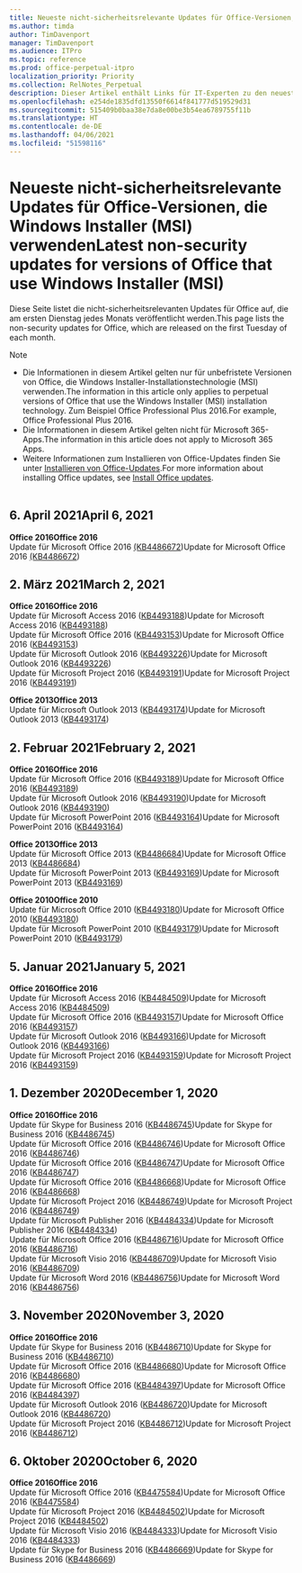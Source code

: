 ```yaml
---
title: Neueste nicht-sicherheitsrelevante Updates für Office-Versionen, die Windows Installer (MSI) verwenden
ms.author: timda
author: TimDavenport
manager: TimDavenport
ms.audience: ITPro
ms.topic: reference
ms.prod: office-perpetual-itpro
localization_priority: Priority
ms.collection: RelNotes_Perpetual
description: Dieser Artikel enthält Links für IT-Experten zu den neuesten nicht-sicherheitsrelevanten Updateinformationen für dauerhafte Versionen von Office 2016, Office 2013 und Office 2010
ms.openlocfilehash: e254de1835dfd13550f6614f841777d519529d31
ms.sourcegitcommit: 515409b0baa38e7da8e00be3b54ea6789755f11b
ms.translationtype: HT
ms.contentlocale: de-DE
ms.lasthandoff: 04/06/2021
ms.locfileid: "51598116"
---
```

# <a name="latest-non-security-updates-for-versions-of-office-that-use-windows-installer-msi"></a><span data-ttu-id="2c1da-103">Neueste nicht-sicherheitsrelevante Updates für Office-Versionen, die Windows Installer (MSI) verwenden</span><span class="sxs-lookup"><span data-stu-id="2c1da-103">Latest non-security updates for versions of Office that use Windows Installer (MSI)</span></span>

<span data-ttu-id="2c1da-104">Diese Seite listet die nicht-sicherheitsrelevanten Updates für Office auf, die am ersten Dienstag jedes Monats veröffentlicht werden.</span><span class="sxs-lookup"><span data-stu-id="2c1da-104">This page lists the non-security updates for Office, which are released on the first Tuesday of each month.</span></span>

> [!NOTE]
> - <span data-ttu-id="2c1da-105">Die Informationen in diesem Artikel gelten nur für unbefristete Versionen von Office, die Windows Installer-Installationstechnologie (MSI) verwenden.</span><span class="sxs-lookup"><span data-stu-id="2c1da-105">The information in this article only applies to perpetual versions of Office that use the Windows Installer (MSI) installation technology.</span></span> <span data-ttu-id="2c1da-106">Zum Beispiel Office Professional Plus 2016.</span><span class="sxs-lookup"><span data-stu-id="2c1da-106">For example, Office Professional Plus 2016.</span></span>
> - <span data-ttu-id="2c1da-107">Die Informationen in diesem Artikel gelten nicht für Microsoft 365-Apps.</span><span class="sxs-lookup"><span data-stu-id="2c1da-107">The information in this article does not apply to Microsoft 365 Apps.</span></span>
> - <span data-ttu-id="2c1da-108">Weitere Informationen zum Installieren von Office-Updates finden Sie unter [Installieren von Office-Updates](https://support.office.com/article/2ab296f3-7f03-43a2-8e50-46de917611c5).</span><span class="sxs-lookup"><span data-stu-id="2c1da-108">For more information about installing Office updates, see [Install Office updates](https://support.office.com/article/2ab296f3-7f03-43a2-8e50-46de917611c5).</span></span>
<br/><br/>


## <a name="april-6-2021"></a><span data-ttu-id="2c1da-109">6. April 2021</span><span class="sxs-lookup"><span data-stu-id="2c1da-109">April 6, 2021</span></span>
<span data-ttu-id="2c1da-110">**Office 2016**</span><span class="sxs-lookup"><span data-stu-id="2c1da-110">**Office 2016**</span></span><br/>
<span data-ttu-id="2c1da-111">Update für Microsoft Office 2016 [(KB4486672](https://support.microsoft.com/help/4486672))</span><span class="sxs-lookup"><span data-stu-id="2c1da-111">Update for Microsoft Office 2016 [(KB4486672](https://support.microsoft.com/help/4486672))</span></span> </br> 

## <a name="march-2-2021"></a><span data-ttu-id="2c1da-112">2. März 2021</span><span class="sxs-lookup"><span data-stu-id="2c1da-112">March 2, 2021</span></span>
<span data-ttu-id="2c1da-113">**Office 2016**</span><span class="sxs-lookup"><span data-stu-id="2c1da-113">**Office 2016**</span></span><br/>
<span data-ttu-id="2c1da-114">Update für Microsoft Access 2016 ([KB4493188](https://support.microsoft.com/help/4493188))</span><span class="sxs-lookup"><span data-stu-id="2c1da-114">Update for Microsoft Access 2016 ([KB4493188](https://support.microsoft.com/help/4493188))</span></span> </br> <span data-ttu-id="2c1da-115">Update für Microsoft Office 2016 ([KB4493153](https://support.microsoft.com/help/4493153))</span><span class="sxs-lookup"><span data-stu-id="2c1da-115">Update for Microsoft Office 2016 ([KB4493153](https://support.microsoft.com/help/4493153))</span></span> </br> <span data-ttu-id="2c1da-116">Update für Microsoft Outlook 2016 ([KB4493226](https://support.microsoft.com/help/4493226))</span><span class="sxs-lookup"><span data-stu-id="2c1da-116">Update for Microsoft Outlook 2016 ([KB4493226](https://support.microsoft.com/help/4493226))</span></span> </br> <span data-ttu-id="2c1da-117">Update für Microsoft Project 2016 ([KB4493191](https://support.microsoft.com/help/4493191))</span><span class="sxs-lookup"><span data-stu-id="2c1da-117">Update for Microsoft Project 2016 ([KB4493191](https://support.microsoft.com/help/4493191))</span></span> </br> 


<span data-ttu-id="2c1da-118">**Office 2013**</span><span class="sxs-lookup"><span data-stu-id="2c1da-118">**Office 2013**</span></span><br/>
<span data-ttu-id="2c1da-119">Update für Microsoft Outlook 2013 ([KB4493174](https://support.microsoft.com/help/4493174))</span><span class="sxs-lookup"><span data-stu-id="2c1da-119">Update for Microsoft Outlook 2013 ([KB4493174](https://support.microsoft.com/help/4493174))</span></span> </br> 


## <a name="february-2-2021"></a><span data-ttu-id="2c1da-120">2. Februar 2021</span><span class="sxs-lookup"><span data-stu-id="2c1da-120">February 2, 2021</span></span>
<span data-ttu-id="2c1da-121">**Office 2016**</span><span class="sxs-lookup"><span data-stu-id="2c1da-121">**Office 2016**</span></span><br/>
<span data-ttu-id="2c1da-122">Update für Microsoft Office 2016 ([KB4493189](https://support.microsoft.com/help/4493189))</span><span class="sxs-lookup"><span data-stu-id="2c1da-122">Update for Microsoft Office 2016 ([KB4493189](https://support.microsoft.com/help/4493189))</span></span> </br> <span data-ttu-id="2c1da-123">Update für Microsoft Outlook 2016 ([KB4493190](https://support.microsoft.com/help/4493190))</span><span class="sxs-lookup"><span data-stu-id="2c1da-123">Update for Microsoft Outlook 2016 ([KB4493190](https://support.microsoft.com/help/4493190))</span></span> </br> <span data-ttu-id="2c1da-124">Update für Microsoft PowerPoint 2016 ([KB4493164](https://support.microsoft.com/help/4493164))</span><span class="sxs-lookup"><span data-stu-id="2c1da-124">Update for Microsoft PowerPoint 2016 ([KB4493164](https://support.microsoft.com/help/4493164))</span></span> </br> 

<span data-ttu-id="2c1da-125">**Office 2013**</span><span class="sxs-lookup"><span data-stu-id="2c1da-125">**Office 2013**</span></span><br/>
<span data-ttu-id="2c1da-126">Update für Microsoft Office 2013 ([KB4486684](https://support.microsoft.com/help/4486684))</span><span class="sxs-lookup"><span data-stu-id="2c1da-126">Update for Microsoft Office 2013 ([KB4486684](https://support.microsoft.com/help/4486684))</span></span> </br>
<span data-ttu-id="2c1da-127">Update für Microsoft PowerPoint 2013 ([KB4493169](https://support.microsoft.com/help/4493169))</span><span class="sxs-lookup"><span data-stu-id="2c1da-127">Update for Microsoft PowerPoint 2013 ([KB4493169](https://support.microsoft.com/help/4493169))</span></span> </br>

<span data-ttu-id="2c1da-128">**Office 2010**</span><span class="sxs-lookup"><span data-stu-id="2c1da-128">**Office 2010**</span></span><br/>
<span data-ttu-id="2c1da-129">Update für Microsoft Office 2010 ([KB4493180](https://support.microsoft.com/help/4493180))</span><span class="sxs-lookup"><span data-stu-id="2c1da-129">Update for Microsoft Office 2010 ([KB4493180](https://support.microsoft.com/help/4493180))</span></span> </br>
<span data-ttu-id="2c1da-130">Update für Microsoft PowerPoint 2010 ([KB4493179](https://support.microsoft.com/help/4493179))</span><span class="sxs-lookup"><span data-stu-id="2c1da-130">Update for Microsoft PowerPoint 2010 ([KB4493179](https://support.microsoft.com/help/4493179))</span></span></br>


## <a name="january-5-2021"></a><span data-ttu-id="2c1da-131">5. Januar 2021</span><span class="sxs-lookup"><span data-stu-id="2c1da-131">January 5, 2021</span></span>
<span data-ttu-id="2c1da-132">**Office 2016**</span><span class="sxs-lookup"><span data-stu-id="2c1da-132">**Office 2016**</span></span></br>
<span data-ttu-id="2c1da-133">Update für Microsoft Access 2016 ([KB4484509](https://support.microsoft.com/help/4484509))</span><span class="sxs-lookup"><span data-stu-id="2c1da-133">Update for Microsoft Access 2016 ([KB4484509](https://support.microsoft.com/help/4484509))</span></span> </br>
<span data-ttu-id="2c1da-134">Update für Microsoft Office 2016 ([KB4493157](https://support.microsoft.com/help/4493157))</span><span class="sxs-lookup"><span data-stu-id="2c1da-134">Update for Microsoft Office 2016 ([KB4493157](https://support.microsoft.com/help/4493157))</span></span> </br>
<span data-ttu-id="2c1da-135">Update für Microsoft Outlook 2016 ([KB4493166](https://support.microsoft.com/help/4493166))</span><span class="sxs-lookup"><span data-stu-id="2c1da-135">Update for Microsoft Outlook 2016 ([KB4493166](https://support.microsoft.com/help/4493166))</span></span> </br>
<span data-ttu-id="2c1da-136">Update für Microsoft Project 2016 ([KB4493159](https://support.microsoft.com/help/4493159))</span><span class="sxs-lookup"><span data-stu-id="2c1da-136">Update for Microsoft Project 2016 ([KB4493159](https://support.microsoft.com/help/4493159))</span></span> </br>


## <a name="december-1-2020"></a><span data-ttu-id="2c1da-137">1. Dezember 2020</span><span class="sxs-lookup"><span data-stu-id="2c1da-137">December 1, 2020</span></span>
<span data-ttu-id="2c1da-138">**Office 2016**</span><span class="sxs-lookup"><span data-stu-id="2c1da-138">**Office 2016**</span></span><br/>
<span data-ttu-id="2c1da-139">Update für Skype for Business 2016 ([KB4486745](https://support.microsoft.com/help/4486745))</span><span class="sxs-lookup"><span data-stu-id="2c1da-139">Update for Skype for Business 2016 ([KB4486745](https://support.microsoft.com/help/4486745))</span></span> <br/>
<span data-ttu-id="2c1da-140">Update für Microsoft Office 2016 ([KB4486746](https://support.microsoft.com/help/4486746))</span><span class="sxs-lookup"><span data-stu-id="2c1da-140">Update for Microsoft Office 2016 ([KB4486746](https://support.microsoft.com/help/4486746))</span></span> <br/> <span data-ttu-id="2c1da-141">Update für Microsoft Office 2016 ([KB4486747](https://support.microsoft.com/help/4486747))</span><span class="sxs-lookup"><span data-stu-id="2c1da-141">Update for Microsoft Office 2016 ([KB4486747](https://support.microsoft.com/help/4486747))</span></span> <br/> <span data-ttu-id="2c1da-142">Update für Microsoft Office 2016 ([KB4486668](https://support.microsoft.com/help/4486668))</span><span class="sxs-lookup"><span data-stu-id="2c1da-142">Update for Microsoft Office 2016 ([KB4486668](https://support.microsoft.com/help/4486668))</span></span> <br/>
<span data-ttu-id="2c1da-143">Update für Microsoft Project 2016 ([KB4486749](https://support.microsoft.com/help/4486749))</span><span class="sxs-lookup"><span data-stu-id="2c1da-143">Update for Microsoft Project 2016 ([KB4486749](https://support.microsoft.com/help/4486749))</span></span> <br/> <span data-ttu-id="2c1da-144">Update für Microsoft Publisher 2016 ([KB4484334](https://support.microsoft.com/help/4484334))</span><span class="sxs-lookup"><span data-stu-id="2c1da-144">Update for Microsoft Publisher 2016 ([KB4484334](https://support.microsoft.com/help/4484334))</span></span> <br/> <span data-ttu-id="2c1da-145">Update für Microsoft Office 2016 ([KB4486716](https://support.microsoft.com/help/4486716))</span><span class="sxs-lookup"><span data-stu-id="2c1da-145">Update for Microsoft Office 2016 ([KB4486716](https://support.microsoft.com/help/4486716))</span></span> <br/> <span data-ttu-id="2c1da-146">Update für Microsoft Visio 2016 ([KB4486709](https://support.microsoft.com/help/4486709))</span><span class="sxs-lookup"><span data-stu-id="2c1da-146">Update for Microsoft Visio 2016 ([KB4486709](https://support.microsoft.com/help/4486709))</span></span> <br/>
<span data-ttu-id="2c1da-147">Update für Microsoft Word 2016 ([KB4486756](https://support.microsoft.com/help/4486756))</span><span class="sxs-lookup"><span data-stu-id="2c1da-147">Update for Microsoft Word 2016 ([KB4486756](https://support.microsoft.com/help/4486756))</span></span> <br/> 


## <a name="november-3-2020"></a><span data-ttu-id="2c1da-148">3. November 2020</span><span class="sxs-lookup"><span data-stu-id="2c1da-148">November 3, 2020</span></span>
<span data-ttu-id="2c1da-149">**Office 2016**</span><span class="sxs-lookup"><span data-stu-id="2c1da-149">**Office 2016**</span></span><br/>
<span data-ttu-id="2c1da-150">Update für Skype for Business 2016 ([KB4486710](https://support.microsoft.com/help/4486710))</span><span class="sxs-lookup"><span data-stu-id="2c1da-150">Update for Skype for Business 2016 ([KB4486710](https://support.microsoft.com/help/4486710))</span></span> <br/>
<span data-ttu-id="2c1da-151">Update für Microsoft Office 2016 ([KB4486680](https://support.microsoft.com/help/4486680))</span><span class="sxs-lookup"><span data-stu-id="2c1da-151">Update for Microsoft Office 2016 ([KB4486680](https://support.microsoft.com/help/4486680))</span></span> <br/>
<span data-ttu-id="2c1da-152">Update für Microsoft Office 2016 ([KB4484397](https://support.microsoft.com/help/4484397))</span><span class="sxs-lookup"><span data-stu-id="2c1da-152">Update for Microsoft Office 2016 ([KB4484397](https://support.microsoft.com/help/4484397))</span></span> <br/>
<span data-ttu-id="2c1da-153">Update für Microsoft Outlook 2016 ([KB4486720](https://support.microsoft.com/help/4486720))</span><span class="sxs-lookup"><span data-stu-id="2c1da-153">Update for Microsoft Outlook 2016 ([KB4486720](https://support.microsoft.com/help/4486720))</span></span> <br/>
<span data-ttu-id="2c1da-154">Update für Microsoft Project 2016 ([KB4486712](https://support.microsoft.com/help/4486712))</span><span class="sxs-lookup"><span data-stu-id="2c1da-154">Update for Microsoft Project 2016 ([KB4486712](https://support.microsoft.com/help/4486712))</span></span> <br/>


## <a name="october-6-2020"></a><span data-ttu-id="2c1da-155">6. Oktober 2020</span><span class="sxs-lookup"><span data-stu-id="2c1da-155">October 6, 2020</span></span>
<span data-ttu-id="2c1da-156">**Office 2016**</span><span class="sxs-lookup"><span data-stu-id="2c1da-156">**Office 2016**</span></span><br/>
<span data-ttu-id="2c1da-157">Update für Microsoft Office 2016 ([KB4475584](https://support.microsoft.com/help/4475584))</span><span class="sxs-lookup"><span data-stu-id="2c1da-157">Update for Microsoft Office 2016 ([KB4475584](https://support.microsoft.com/help/4475584))</span></span><br/>
<span data-ttu-id="2c1da-158">Update für Microsoft Project 2016 ([KB4484502](https://support.microsoft.com/help/4484502))</span><span class="sxs-lookup"><span data-stu-id="2c1da-158">Update for Microsoft Project 2016 ([KB4484502](https://support.microsoft.com/help/4484502))</span></span><br/>
<span data-ttu-id="2c1da-159">Update für Microsoft Visio 2016 ([KB4484333](https://support.microsoft.com/help/4484333))</span><span class="sxs-lookup"><span data-stu-id="2c1da-159">Update for Microsoft Visio 2016 ([KB4484333](https://support.microsoft.com/help/4484333))</span></span><br/>
<span data-ttu-id="2c1da-160">Update für Skype for Business 2016 ([KB4486669](https://support.microsoft.com/help/4486669))</span><span class="sxs-lookup"><span data-stu-id="2c1da-160">Update for Skype for Business 2016 ([KB4486669](https://support.microsoft.com/help/4486669))</span></span><br/> 


</br>